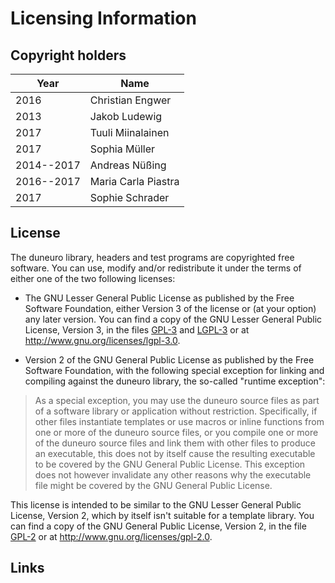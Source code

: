 Licensing Information
=====================

Copyright holders
-----------------

| Year       | Name                       |
|------------|----------------------------|
| 2016       | Christian Engwer           |
| 2013       | Jakob Ludewig              |
| 2017       | Tuuli Miinalainen          |
| 2017       | Sophia Müller              |
| 2014--2017 | Andreas Nüßing             |
| 2016--2017 | Maria Carla Piastra        |
| 2017       | Sophie Schrader            |

License
-------

The duneuro library, headers and test programs are copyrighted free software. You
can use, modify and/or redistribute it under the terms of either one of the two
following licenses:

* The GNU Lesser General Public License as published by the Free Software
  Foundation, either Version 3 of the license or (at your option) any later
  version. You can find a copy of the GNU Lesser General Public License, Version
  3, in the files [GPL-3][1] and [LGPL-3][2] or at http://www.gnu.org/licenses/lgpl-3.0.

* Version 2 of the GNU General Public License as published by the Free Software
  Foundation, with the following special exception for linking and compiling
  against the duneuro library, the so-called "runtime exception":

>   As a special exception, you may use the duneuro source files as part of a
>   software library or application without restriction.  Specifically, if other
>   files instantiate templates or use macros or inline functions from one or
>   more of the duneuro source files, or you compile one or more of the duneuro
>   source files and link them with other files to produce an executable, this
>   does not by itself cause the resulting executable to be covered by the GNU
>   General Public License.  This exception does not however invalidate any
>   other reasons why the executable file might be covered by the GNU General
>   Public License.

  This license is intended to be similar to the GNU Lesser General Public
  License, Version 2, which by itself isn't suitable for a template library. You
  can find a copy of the GNU General Public License, Version 2, in the file
  [GPL-2][3] or at http://www.gnu.org/licenses/gpl-2.0.


Links
-----

[1]: GPL-3
[2]: LGPL-3
[3]: GPL-2
